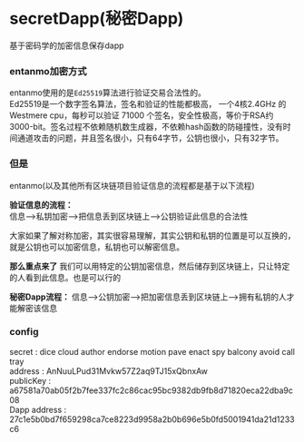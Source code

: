 # secretDapp(秘密Dapp)

基于密码学的加密信息保存dapp

### entanmo加密方式

entanmo使用的是`Ed25519`算法进行验证交易合法性的。   
Ed25519是一个数字签名算法，签名和验证的性能都极高， 一个4核2.4GHz 的 Westmere cpu，每秒可以验证 71000 个签名，安全性极高，等价于RSA约3000-bit。签名过程不依赖随机数生成器，不依赖hash函数的防碰撞性，没有时间通道攻击的问题，并且签名很小，只有64字节，公钥也很小，只有32字节。

### 但是
entanmo(以及其他所有区块链项目验证信息的流程都是基于以下流程)

**验证信息的流程：**   
信息-->私钥加密-->把信息丢到区块链上-->公钥验证此信息的合法性

大家如果了解对称加密，其实很容易理解，其实公钥和私钥的位置是可以互换的，就是公钥也可以加密信息，私钥也可以解密信息。

**那么重点来了**
我们可以用特定的公钥加密信息，然后储存到区块链上，只让特定的人看到此信息。也是可以行的

**秘密Dapp流程：**
信息-->公钥加密-->把加密信息丢到区块链上-->拥有私钥的人才能解密该信息



### config
secret : dice cloud author endorse motion pave enact spy balcony avoid call tray   
address : AnNuuLPud31Mvkw57Z2aq9TJ15xQbnxAw   
publicKey : a67581a70ab05f2b7fee337fc2c86cac95bc9382db9fb8d71820eca22dba9c08    
Dapp address : 27c1e5b0bd7f659298ca7ce8223d9958a2b0b696e5b0fd5001941da21d1233c6    
